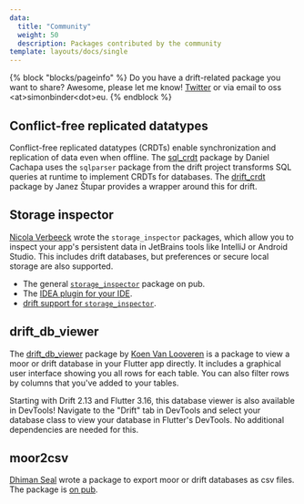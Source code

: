```yaml
---
data:
  title: "Community"
  weight: 50
  description: Packages contributed by the community
template: layouts/docs/single
---
```


{% block "blocks/pageinfo" %}
Do you have a drift-related package you want to share? Awesome, please let me know!
[Twitter](https://twitter.com/dersimolus) or via email to oss &lt;at&gt;simonbinder&lt;dot&gt;eu.
{% endblock %}

## Conflict-free replicated datatypes

Conflict-free replicated datatypes (CRDTs) enable synchronization and replication of data
even when offline.
The [sql\_crdt](https://pub.dev/packages/sql_crdt) package by Daniel Cachapa uses the
`sqlparser` package from the drift project transforms SQL queries at runtime to implement
CRDTs for databases.
The [drift\_crdt](https://pub.dev/packages/drift_crdt) package by Janez Štupar provides a
wrapper around this for drift.

## Storage inspector

[Nicola Verbeeck](https://github.com/NicolaVerbeeck) wrote the `storage_inspector` packages, which
allow you to inspect your app's persistent data in JetBrains tools like IntelliJ or Android Studio.
This includes drift databases, but preferences or secure local storage are also supported.

- The general [`storage_inspector`](https://pub.dev/packages/storage_inspector) package on pub.
- The [IDEA plugin for your IDE](https://plugins.jetbrains.com/plugin/18231-local-storage-inspector).
- [drift support for `storage_inspector`](https://pub.dev/packages/drift_local_storage_inspector).

## drift_db_viewer

The [drift_db_viewer](https://pub.dev/packages/drift_db_viewer) package by [Koen Van Looveren](https://github.com/vanlooverenkoen)
is a package to view a moor or drift database in your Flutter app directly.
It includes a graphical user interface showing you all rows for each table. You can also filter
rows by columns that you've added to your tables.

Starting with Drift 2.13 and Flutter 3.16, this database viewer is also available in DevTools! Navigate to
the "Drift" tab in DevTools and select your database class to view your database in Flutter's DevTools.
No additional dependencies are needed for this.

## moor2csv

[Dhiman Seal](https://github.com/Dhi13man) wrote a package to export moor or drift databases as csv files.
The package is [on pub](https://pub.dev/packages/moor2csv).
